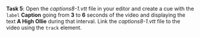 **Task 5**: Open the _captions8-1.vtt_ file in your editor and create a cue with the `label` **Caption** going from **3** to **6** seconds of the video and displaying the text **A High Ollie** during that interval. Link the _captions8-1.vtt_ file to the video using the `track` element.
